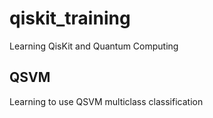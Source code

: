 # qiskit_training
Learning QisKit and Quantum Computing

## QSVM
Learning to use QSVM multiclass classification